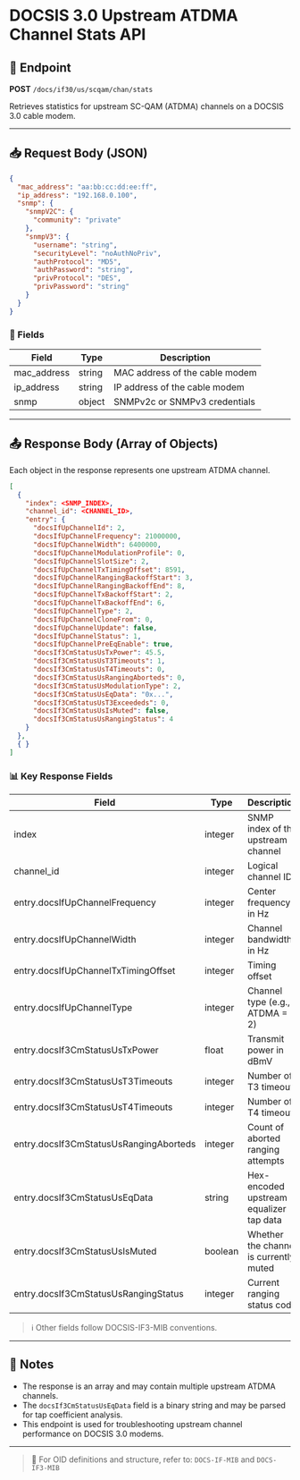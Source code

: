 # DOCSIS 3.0 Upstream ATDMA Channel Stats API

## 📡 Endpoint

**POST** `/docs/if30/us/scqam/chan/stats`

Retrieves statistics for upstream SC-QAM (ATDMA) channels on a DOCSIS 3.0 cable modem.

---

## 📥 Request Body (JSON)

```json
{
  "mac_address": "aa:bb:cc:dd:ee:ff",
  "ip_address": "192.168.0.100",
  "snmp": {
    "snmpV2C": {
      "community": "private"
    },
    "snmpV3": {
      "username": "string",
      "securityLevel": "noAuthNoPriv",
      "authProtocol": "MD5",
      "authPassword": "string",
      "privProtocol": "DES",
      "privPassword": "string"
    }
  }
}
```

### 🔑 Fields

| Field        | Type   | Description                    |
| ------------ | ------ | ------------------------------ |
| mac\_address | string | MAC address of the cable modem |
| ip\_address  | string | IP address of the cable modem  |
| snmp         | object | SNMPv2c or SNMPv3 credentials  |

---

## 📤 Response Body (Array of Objects)

Each object in the response represents one upstream ATDMA channel.

```json
[
  {
    "index": <SNMP_INDEX>,
    "channel_id": <CHANNEL_ID>,
    "entry": {
      "docsIfUpChannelId": 2,
      "docsIfUpChannelFrequency": 21000000,
      "docsIfUpChannelWidth": 6400000,
      "docsIfUpChannelModulationProfile": 0,
      "docsIfUpChannelSlotSize": 2,
      "docsIfUpChannelTxTimingOffset": 8591,
      "docsIfUpChannelRangingBackoffStart": 3,
      "docsIfUpChannelRangingBackoffEnd": 8,
      "docsIfUpChannelTxBackoffStart": 2,
      "docsIfUpChannelTxBackoffEnd": 6,
      "docsIfUpChannelType": 2,
      "docsIfUpChannelCloneFrom": 0,
      "docsIfUpChannelUpdate": false,
      "docsIfUpChannelStatus": 1,
      "docsIfUpChannelPreEqEnable": true,
      "docsIf3CmStatusUsTxPower": 45.5,
      "docsIf3CmStatusUsT3Timeouts": 1,
      "docsIf3CmStatusUsT4Timeouts": 0,
      "docsIf3CmStatusUsRangingAborteds": 0,
      "docsIf3CmStatusUsModulationType": 2,
      "docsIf3CmStatusUsEqData": "0x...",
      "docsIf3CmStatusUsT3Exceededs": 0,
      "docsIf3CmStatusUsIsMuted": false,
      "docsIf3CmStatusUsRangingStatus": 4
    }
  },
  { }
]
```

### 📊 Key Response Fields

| Field                                  | Type    | Description                             |
| -------------------------------------- | ------- | --------------------------------------- |
| index                                  | integer | SNMP index of the upstream channel      |
| channel\_id                            | integer | Logical channel ID                      |
| entry.docsIfUpChannelFrequency         | integer | Center frequency in Hz                  |
| entry.docsIfUpChannelWidth             | integer | Channel bandwidth in Hz                 |
| entry.docsIfUpChannelTxTimingOffset    | integer | Timing offset                           |
| entry.docsIfUpChannelType              | integer | Channel type (e.g., ATDMA = 2)          |
| entry.docsIf3CmStatusUsTxPower         | float   | Transmit power in dBmV                  |
| entry.docsIf3CmStatusUsT3Timeouts      | integer | Number of T3 timeouts                   |
| entry.docsIf3CmStatusUsT4Timeouts      | integer | Number of T4 timeouts                   |
| entry.docsIf3CmStatusUsRangingAborteds | integer | Count of aborted ranging attempts       |
| entry.docsIf3CmStatusUsEqData          | string  | Hex-encoded upstream equalizer tap data |
| entry.docsIf3CmStatusUsIsMuted         | boolean | Whether the channel is currently muted  |
| entry.docsIf3CmStatusUsRangingStatus   | integer | Current ranging status code             |

> ℹ️ Other fields follow DOCSIS-IF3-MIB conventions.

---

## 📝 Notes

* The response is an array and may contain multiple upstream ATDMA channels.
* The `docsIf3CmStatusUsEqData` field is a binary string and may be parsed for tap coefficient analysis.
* This endpoint is used for troubleshooting upstream channel performance on DOCSIS 3.0 modems.

---

> 📂 For OID definitions and structure, refer to: `DOCS-IF-MIB` and `DOCS-IF3-MIB`
